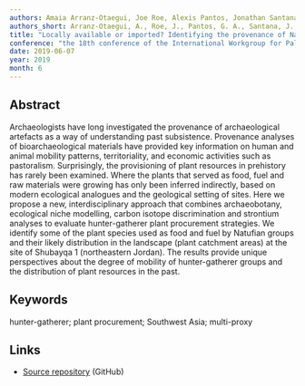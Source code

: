 ```yaml
---
authors: Amaia Arranz-Otaegui, Joe Roe, Alexis Pantos, Jonathan Santana-Cabrera, José Luis Araus, Petrus Le Roux, and Tobias Richter
authors_short: Arranz-Otaegui, A., Roe, J., Pantos, G. A., Santana, J., Araus-Cabrera, J. L., Le Roux, P., & Richter, T. 
title: "Locally available or imported? Identifying the provenance of Natufian plant food and fuel resources at Shubayqa 1 (northeastern Jordan)"
conference: "the 18th conference of the International Workgroup for Palaeoethnobotany (IWGP), Lecce"
date: 2019-06-07
year: 2019
month: 6
---
```


## Abstract

Archaeologists  have  long  investigated  the  provenance  of  archaeological  artefacts  as  a  way  of understanding past subsistence. Provenance analyses of bioarchaeological materials have provided key information on human and animal mobility patterns, territoriality, and economic activities such as pastoralism. Surprisingly, the provisioning of plant resources in prehistory has rarely been examined. Where  the  plants  that  served  as  food,  fuel  and  raw  materials  were  growing  has  only been inferred indirectly, based on modern ecological analogues and the geological setting of sites. Here  we  propose  a  new,  interdisciplinary  approach  that  combines  archaeobotany,  ecological niche modelling, carbon isotope discrimination and strontium analyses to evaluate hunter-gatherer plant procurement strategies. We identify some of the plant species used as food and fuel by Natufian groups and their likely distribution in the landscape (plant catchment areas) at the site of Shubayqa 1 (northeastern Jordan). The results provide unique perspectives about the degree of mobility of hunter-gatherer groups and the distribution of plant resources in the past.

## Keywords

hunter-gatherer; plant procurement; Southwest Asia; multi-proxy

## Links

* [Source repository](https://github.com/joeroe/BadiaPaleoFloraENM) (GitHub)
